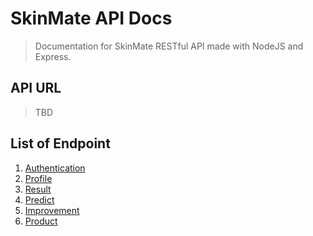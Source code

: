 # SkinMate API Docs

> Documentation for SkinMate RESTful API made with NodeJS and Express.

## API URL

> TBD

## List of Endpoint

1. [Authentication](authentication.md)
2. [Profile](profile.md)
3. [Result]()
4. [Predict]()
5. [Improvement]()
6. [Product](product.md)
